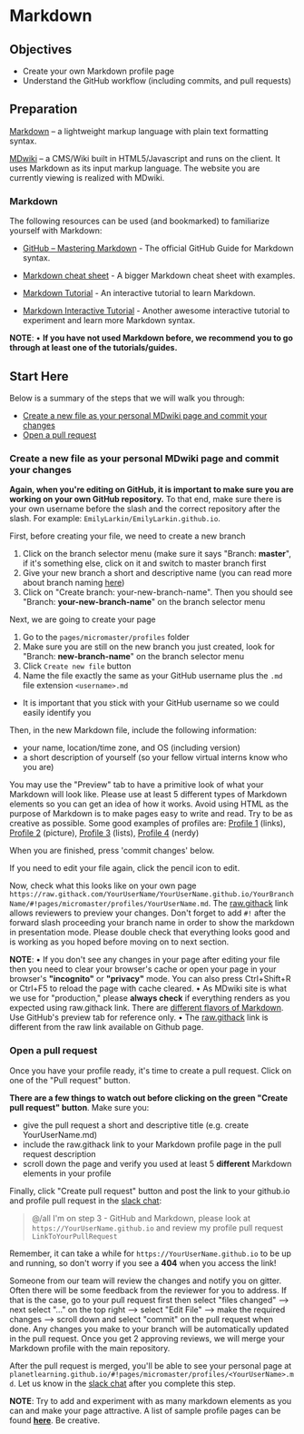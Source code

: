 # Markdown

## Objectives

* Create your own Markdown profile page
* Understand the GitHub workflow (including commits, and pull requests)

## Preparation

[Markdown](https://en.wikipedia.org/wiki/Markdown) – a lightweight markup language with plain text formatting syntax.

[MDwiki](http://dynalon.github.io/mdwiki/#!quickstart.md) – a CMS/Wiki built in HTML5/Javascript and runs on the client. It uses Markdown as its input markup language. The website you are currently viewing is realized with MDwiki.

### Markdown
The following resources can be used (and bookmarked) to familiarize yourself with Markdown:

- [GitHub – Mastering Markdown](https://guides.github.com/features/mastering-markdown/) - The official GitHub Guide for Markdown syntax.

- [Markdown cheat sheet](https://github.com/adam-p/markdown-here/wiki/Markdown-Cheatsheet) - A bigger Markdown cheat sheet with examples.

- [Markdown Tutorial](https://tylingsoft.github.io/tutorial.md/#whats-markdown) - An interactive tutorial to learn Markdown.

- [Markdown Interactive Tutorial](http://www.markdowntutorial.com/lesson/1/) - Another awesome interactive tutorial to experiment and learn more Markdown syntax.

**NOTE**:
• **If you have not used Markdown before, we recommend you to go through at least one of the tutorials/guides.**


## Start Here

Below is a summary of the steps that we will walk you through:

* [Create a new file as your personal MDwiki page and commit your changes](#Create_a_new_file_as_your_personal_MDwiki_page_and_commit_your_changes)
* [Open a pull request](#Open_a_pull_request)

### Create a new file as your personal MDwiki page and commit your changes

**Again, when you're editing on GitHub, it is important to make sure you are working on your own GitHub repository.** To that end, make sure there is your own username before the slash and the correct repository after the slash. For example: `EmilyLarkin/EmilyLarkin.github.io`.

First, before creating your file, we need to create a new branch

1. Click on the branch selector menu (make sure it says "Branch: **master**", if it's something else, click on it and switch to master branch first
1. Give your new branch a short and descriptive name (you can read more about branch naming [here](https://github.com/agis/git-style-guide#branches))
1. Click on "Create branch: your-new-branch-name". Then you should see "Branch: **your-new-branch-name**" on the branch selector menu

Next, we are going to create your page

1. Go to the `pages/micromaster/profiles` folder
1. Make sure you are still on the new branch you just created, look for "Branch: **new-branch-name**" on the branch selector menu
1. Click `Create new file` button
1. Name the file exactly the same as your GitHub username plus the `.md` file extension `<username>.md`
  * It is important that you stick with your GitHub username so we could easily identify you


Then, in the new Markdown file, include the following information:

* your name, location/time zone, and OS (including version)
* a short description of yourself (so your fellow virtual interns know who you are)

You may use the "Preview" tab to have a primitive look of what your Markdown will look like. Please use at least 5 different types of Markdown elements so you can get an idea of how it works. Avoid using HTML as the purpose of Markdown is to make pages easy to write and read. Try to be as creative as possible. Some good examples of profiles are: [Profile 1](profiles/Loshma93.md) (links), [Profile 2](profiles/ketruong.md) (picture), [Profile 3](profiles/paulbert.md) (lists), [Profile 4](profiles/xdmtk.md) (nerdy)

When you are finished, press 'commit changes' below.


If you need to edit your file again, click the pencil icon to edit.

Now, check what this looks like on your own page `https://raw.githack.com/YourUserName/YourUserName.github.io/YourBranchName/#!pages/micromaster/profiles/YourUserName.md`. The [raw.githack](https://raw.githack.com/) link allows reviewers to preview your changes. Don't forget to add `#!` after the forward slash proceeding your branch name in order to show the markdown in presentation mode. Please double check that everything looks good and is working as you hoped before moving on to next section.

**NOTE**:
• If you don't see any changes in your page after editing your file then you need to clear your browser's cache or open your page in your browser's **"incognito"** or **"privacy"** mode. You can also press Ctrl+Shift+R or Ctrl+F5 to reload the page with cache cleared.
• As MDwiki site is what we use for "production," please **always check** if everything renders as you expected using raw.githack link. There are [different flavors of Markdown](https://github.com/commonmark/CommonMark/wiki/Markdown-Flavors). Use GitHub's preview tab for reference only.
• The [raw.githack](https://raw.githack.com/) link is different from the raw link available on Github page.


### Open a pull request

Once you have your profile ready, it's time to create a pull request. Click on one of the "Pull request" button.

**There are a few things to watch out before clicking on the green "Create pull request" button**. Make sure you:

* give the pull request a short and descriptive title (e.g. create YourUserName.md)
* include the raw.githack link to your Markdown profile page in the pull request description
* scroll down the page and verify you used at least 5 **different** Markdown elements in your profile

Finally, click "Create pull request" button and post the link to your github.io and profile pull request in the [slack chat](http://slack.ole.org):

> @/all I'm on step 3 - GitHub and Markdown, please look at `https://YourUserName.github.io` and review my profile pull request `LinkToYourPullRequest`

Remember, it can take a while for `https://YourUserName.github.io` to be up and running, so don't worry if you see a **404** when you access the link!


Someone from our team will review the changes and notify you on gitter. Often there will be some feedback from the reviewer for you to address. If that is the case, go to your pull request first then select "files changed" --> next select "..." on the top right --> select "Edit File" --> make the required changes --> scroll down and select "commit" on the pull request when done. Any changes you make to your branch will be automatically updated in the pull request. Once you get 2 approving reviews, we will merge your Markdown profile with the main repository.

After the pull request is merged, you'll be able to see your personal page at `planetlearning.github.io/#!pages/micromaster/profiles/<YourUserName>.md`. Let us know in the [slack chat](http://slack.ole.org)  after you complete this step.

**NOTE**: Try to add and experiment with as many markdown elements as you can and make your page attractive. A list of sample profile pages can be found [**here**](https://github.com/planetlearning/planetlearning.github.io/tree/master/pages/micromaster/profiles). Be creative.
